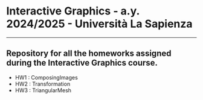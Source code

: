 # Interactive Graphics - a.y. 2024/2025 - Università La Sapienza

---------------------------------------------------------------------

## Repository for all the homeworks assigned during the Interactive Graphics course.

- HW1 : ComposingImages
- HW2 : Transformation
- HW3 : TriangularMesh
